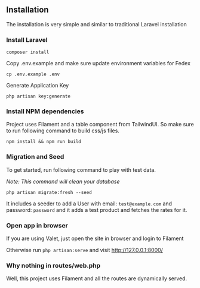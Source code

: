 ## Installation

The installation is very simple and similar to traditional Laravel installation

### Install Laravel

```
composer install
```

Copy .env.example and make sure update environment variables for Fedex

```
cp .env.example .env
```

Generate Application Key

```
php artisan key:generate
```

### Install NPM dependencies

Project uses Filament and a table component from TailwindUI. So make sure to run following command to build css/js files.

```
npm install && npm run build
```

### Migration and Seed

To get started, run following command to play with test data.

_Note: This command will clean your database_

```
php artisan migrate:fresh --seed
```

It includes a seeder to add a User with email: `test@example.com` and password: `password`
and it adds a test product and fetches the rates for it.

### Open app in browser

If you are using Valet, just open the site in browser and login to Filament

Otherwise run `php artisan:serve` and visit http://127.0.0.1:8000/

### Why nothing in routes/web.php

Well, this project uses Filament and all the routes are dynamically served.
